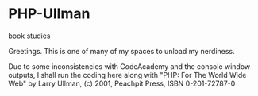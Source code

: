 # PHP-Ullman
book studies

Greetings.  This is one of many of my spaces to unload my nerdiness.

Due to some inconsistencies with CodeAcademy and the console window outputs, I shall run the coding here along with "PHP: For The World Wide Web" by Larry Ullman, (c) 2001, Peachpit Press, ISBN 0-201-72787-0
